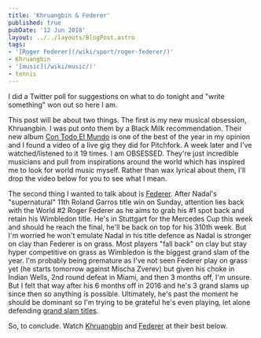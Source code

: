 ```yaml
---
title: 'Khruangbin & Federer'
published: true
pubDate: '12 Jun 2018'
layout: ../../layouts/BlogPost.astro
tags:
- '[Roger Federer](/wiki/sport/roger-federer/)'
- Khruangbin
- '[music](/wiki/music/)'
- tennis
---
```


I did a Twitter poll for suggestions on what to do tonight and "write something" won out so here I am.

This post will be about two things. The first is my new musical obsession, Khruangbin. I was put onto them by a Black Milk recommendation. Their new album [Con Todo El Mundo](https://khruangbin.bandcamp.com/album/con-todo-el-mundo-excluding-n-s-america) is one of the best of the year in my opinion and I found a video of a live gig they did for Pitchfork. A week later and I've watched/listened to it 19 times. I am OBSESSED. They're just incredible musicians and pull from inspirations around the world which has inspired me to look for world music myself. Rather than wax lyrical about them, I'll drop the video below for you to see what I mean.

The second thing I wanted to talk about is [Federer](/post/last-donut-of-the-night-when-federer-dilla-united-for-1-weekend/). After Nadal's "supernatural" 11th Roland Garros title win on Sunday, attention lies back with the World #2 Roger Federer as he aims to grab his #1 spot back and retain his Wimbledon title. He's in Stuttgart for the Mercedes Cup this week and should he reach the final, he'll be back on top for his 310th week. But I'm worried he won't emulate Nadal in his title defence as Nadal is stronger on clay than Federer is on grass. Most players "fall back" on clay but stay hyper competitive on grass as Wimbledon is the biggest grand slam of the year. I'm probably being premature as I've not seen Federer play on grass yet (he starts tomorrow against Mischa Zverev) but given his choke in Indian Wells, 2nd round defeat in Miami, and then 3 months off, I'm unsure. But I felt that way after his 6 months off in 2016 and he's 3 grand slams up since then so anything is possible. Ultimately, he's past the moment he should be dominant so I'm trying to be grateful he's even playing, let alone defending [grand slam titles](/post/roger-federer-numbers-game/).

So, to conclude. Watch [Khruangbin](https://www.youtube.com/watch?v=q4xKvHANqjk) and [Federer](https://www.youtube.com/watch?v=gmpLSW47MPQ) at their best below.